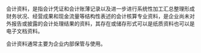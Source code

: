 会计资料，是指会计凭证和会计账薄记录以及进一步进行系统性加工汇总整理形成财务状况、经营成果和现金流量等结构性表述的会计核算专业资料，是企业尚未对外报告或披露的会计处理结果的资料，其存在或储存形式可以是纸质资料也可以是电子文档资料。

会计资料通常主要为企业内部保管与使用。